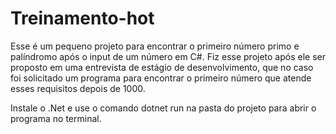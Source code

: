 # Treinamento-hot

Esse é um pequeno projeto para encontrar o primeiro número primo e palíndromo após o input de um número em C#.
Fiz esse projeto após ele ser proposto em uma entrevista de estágio de desenvolvimento, que no caso foi solicitado um programa para encontrar o primeiro número que atende esses requisitos depois de 1000.

Instale o .Net e use o comando dotnet run na pasta do projeto para abrir o programa no terminal.
